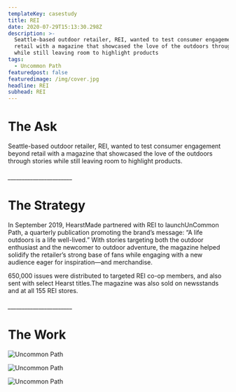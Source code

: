 ```yaml
---
templateKey: casestudy
title: REI
date: 2020-07-29T15:13:30.298Z
description: >-
  Seattle-based outdoor retailer, REI, wanted to test consumer engagement beyond
  retail with a magazine that showcased the love of the outdoors through stories
  while still leaving room to highlight products
tags:
  - Uncommon Path
featuredpost: false
featuredimage: /img/cover.jpg
headline: REI
subhead: REI
---
```

# **The Ask**

Seattle-based outdoor retailer, REI, wanted to test consumer engagement beyond retail with a magazine that showcased the love of the outdoors through stories while still leaving room to highlight products.

###### \_\_\_\_\_\_\_\_\_\_\_\_\_\_\_\_\_\_\_\_\_\__

# **The Strategy**

In September 2019, HearstMade partnered with REI to launchUnCommon Path, a quarterly publication promoting the brand’s message: “A life outdoors is a life well-lived.” With stories targeting both the outdoor enthusiast and the newcomer to outdoor adventure, the magazine helped solidify the retailer’s strong base of fans while engaging with a new audience eager for inspiration—and merchandise.

650,000 issues were distributed to targeted REI co-op members, and also sent with select Hearst titles.The magazine was also sold on newsstands and at all 155 REI stores.

###### \_\_\_\_\_\_\_\_\_\_\_\_\_\_\_\_\_\_\_\_\_\__

# **The Work**

![Uncommon Path](/img/rei_issue1_nnselects_071720-1.jpg "2")

![Uncommon Path](/img/rei_issue2_nnselects_071720-1.jpg "3")

![Uncommon Path](/img/rei_issue3_nnselects_071720-1.jpg "4")
